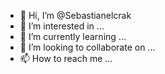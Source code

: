 - 👋 Hi, I’m @Sebastianelcrak
- 👀 I’m interested in ...
- 🌱 I’m currently learning ...
- 💞️ I’m looking to collaborate on ...
- 📫 How to reach me ...

<!---
Sebastianelcrak/Sebastianelcrak is a ✨ special ✨ repository because its `README.md` (this file) appears on your GitHub profile.
You can click the Preview link to take a look at your changes.
--->
